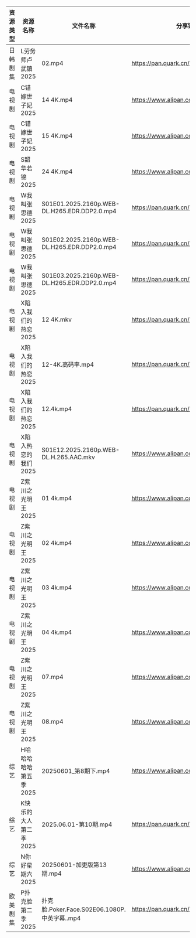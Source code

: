 | 资源类型 | 资源名称          | 文件名称                                         | 分享链接                                 | 更新时间                |
| ---- | ------------- | -------------------------------------------- | ------------------------------------ | ------------------- |
| 日韩剧集 | L劳务师卢武镇2025   | 02.mp4                                       | https://pan.quark.cn/s/9b4098a2af96  | 2025-06-01 01:22:49 |
| 电视剧  | C错嫁世子妃2025    | 14 4K.mp4                                    | https://www.alipan.com/s/fsFbunEy7wg | 2025-06-01 15:05:22 |
| 电视剧  | C错嫁世子妃2025    | 15 4K.mp4                                    | https://www.alipan.com/s/fsFbunEy7wg | 2025-06-01 15:05:21 |
| 电视剧  | S韶华若锦2025     | 24 4K.mp4                                    | https://www.alipan.com/s/AJNi5aA9aLX | 2025-06-01 20:05:49 |
| 电视剧  | W我叫张思德2025    | S01E01.2025.2160p.WEB-DL.H265.EDR.DDP2.0.mp4 | https://pan.quark.cn/s/7094d1f0b265  | 2025-06-01 10:25:29 |
| 电视剧  | W我叫张思德2025    | S01E02.2025.2160p.WEB-DL.H265.EDR.DDP2.0.mp4 | https://pan.quark.cn/s/7094d1f0b265  | 2025-06-01 10:25:26 |
| 电视剧  | W我叫张思德2025    | S01E03.2025.2160p.WEB-DL.H265.EDR.DDP2.0.mp4 | https://pan.quark.cn/s/7094d1f0b265  | 2025-06-01 10:25:22 |
| 电视剧  | X陷入我们的热恋2025  | 12 4K.mkv                                    | https://pan.quark.cn/s/fa273d1b10d1  | 2025-06-01 21:27:06 |
| 电视剧  | X陷入我们的热恋2025  | 12-4K.高码率.mp4                                | https://pan.quark.cn/s/fa273d1b10d1  | 2025-06-01 21:27:13 |
| 电视剧  | X陷入我们的热恋2025  | 12.4k.mp4                                    | https://pan.quark.cn/s/fa273d1b10d1  | 2025-06-01 21:27:10 |
| 电视剧  | X陷入热恋的我们2025  | S01E12.2025.2160p.WEB-DL.H.265.AAC.mkv       | https://www.alipan.com/s/tXqE3saLfdb | 2025-06-01 20:06:01 |
| 电视剧  | Z紫川之光明王2025   | 01 4k.mp4                                    | https://www.alipan.com/s/5oMJsnAqqi3 | 2025-06-01 20:06:12 |
| 电视剧  | Z紫川之光明王2025   | 02 4k.mp4                                    | https://www.alipan.com/s/5oMJsnAqqi3 | 2025-06-01 20:06:12 |
| 电视剧  | Z紫川之光明王2025   | 03 4k.mp4                                    | https://www.alipan.com/s/5oMJsnAqqi3 | 2025-06-01 20:06:12 |
| 电视剧  | Z紫川之光明王2025   | 04 4k.mp4                                    | https://www.alipan.com/s/5oMJsnAqqi3 | 2025-06-01 20:06:11 |
| 电视剧  | Z紫川之光明王2025   | 07.mp4                                       | https://www.alipan.com/s/5oMJsnAqqi3 | 2025-06-01 20:06:09 |
| 电视剧  | Z紫川之光明王2025   | 08.mp4                                       | https://www.alipan.com/s/5oMJsnAqqi3 | 2025-06-01 20:06:09 |
| 综艺   | H哈哈哈哈哈第五季2025 | 20250601_第8期下.mp4                            | https://www.alipan.com/s/xGAPLokKzoj | 2025-06-01 16:06:20 |
| 综艺   | K快乐的大人第二季2025 | 2025.06.01-第10期.mp4                          | https://pan.quark.cn/s/fc40c2cbff29  | 2025-06-01 21:28:31 |
| 综艺   | N你好星期六2025    | 20250601-加更版第13期.mp4                         | https://www.alipan.com/s/nvuMvPrHLGa | 2025-06-01 14:06:30 |
| 欧美剧集 | P扑克脸第二季2025   | 扑克脸.Poker.Face.S02E06.1080P.中英字幕..mp4        | https://pan.quark.cn/s/e29b876f70bc  | 2025-06-01 01:24:01 |
